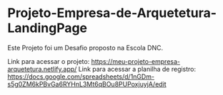 # Projeto-Empresa-de-Arquetetura-LandingPage
Este Projeto foi um Desafio proposto na Escola DNC. 

Link para acessar o projeto: https://meu-projeto-empresa-arquetetura.netlify.app/
Link para acessar a planilha de registro: https://docs.google.com/spreadsheets/d/1nGDm-s5g0ZM6kPBvGa6RYHnL3Mt6qBOu8PUPoxjuyjA/edit
